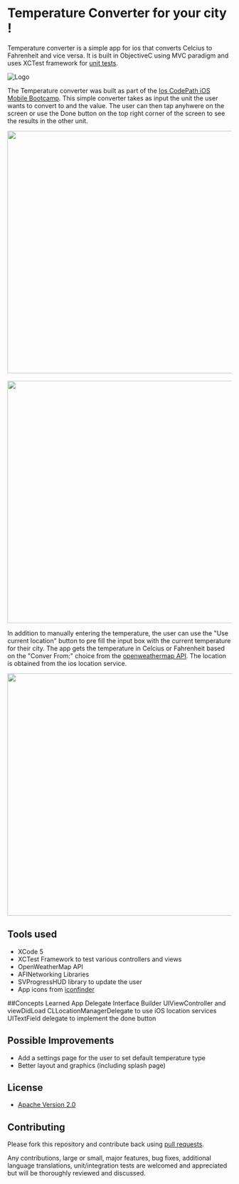 # Temperature Converter for your city !

Temperature converter is a simple app for ios that converts Celcius to Fahrenheit and vice versa.
It is built in ObjectiveC using MVC paradigm and uses XCTest framework for [unit tests](https://github.com/8indaas/ios-temperature-converter/tree/master/TemperatureConverterTests).

![Logo](http://i.imgur.com/regQR1g.png)

The Temperature converter was built as part of the [Ios CodePath iOS Mobile Bootcamp](http://thecodepath.com/iosbootcamp). This simple converter takes as input the unit the user wants to convert to and the value. The user can then tap anyhwere on the screen or use the Done button on the top right corner of the screen to see the results in the other unit.<br/>

<img src="http://i.imgur.com/6VLemGv.png" height="545" />
&nbsp;&nbsp;
<img src="http://i.imgur.com/kbfbx1Z.png" height="545" />
<br/>

In addition to manually entering the temperature, the user can use the "Use current location" button to pre fill the input box with the current temperature for their city. The app gets the temperature in Celcius or Fahrenheit based on the "Conver From:" choice from the [openweathermap API](http://bugs.openweathermap.org/projects/api/wiki/Api_2_5_weather). The location is obtained from the ios location service.

<img src="http://i.imgur.com/SeXsTJr.png" height="545" />

## Tools used
* XCode 5
* XCTest Framework to test various controllers and views
* OpenWeatherMap API
* AFINetworking Libraries
* SVProgressHUD library to update the user
* App icons from [iconfinder](https://www.iconfinder.com/icons/48742/calculator_icon#size=128)

##Concepts Learned
App Delegate
Interface Builder
UIViewController and viewDidLoad
CLLocationManagerDelegate to use iOS location services
UITextField delegate to implement the done button

## Possible Improvements
* Add a settings page for the user to set default temperature type
* Better layout and graphics (including splash page)

## License

* [Apache Version 2.0](http://www.apache.org/licenses/LICENSE-2.0.html)

## Contributing

Please fork this repository and contribute back using
[pull requests](https://github.com/8indaas/ios-temperature-converter/pulls).

Any contributions, large or small, major features, bug fixes, additional
language translations, unit/integration tests are welcomed and appreciated
but will be thoroughly reviewed and discussed.
